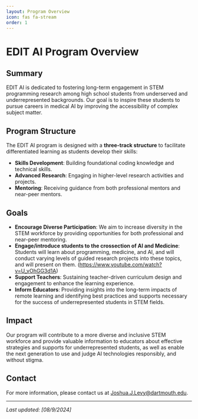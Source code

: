 ```yaml
---
layout: Program Overview
icon: fas fa-stream
order: 1
---
```



# EDIT AI Program Overview

## Summary

EDIT AI is dedicated to fostering long-term engagement in STEM programming research among high school students from underserved and underrepresented backgrounds. Our goal is to inspire these students to pursue careers in medical AI by improving the accessibility of complex subject matter. 



## Program Structure

The EDIT AI program is designed with a **three-track structure** to facilitate differentiated learning as students develop their skills:

- **Skills Development**: Building foundational coding knowledge and technical skills.
- **Advanced Research**: Engaging in higher-level research activities and projects.
- **Mentoring**: Receiving guidance from both professional mentors and near-peer mentors.

## Goals

- **Encourage Diverse Participation**: We aim to increase diversity in the STEM workforce by providing opportunities for both professional and near-peer mentoring.
- **Engage/introduce students to the crossection of AI and Medicine**: Students will learn about programming, medicine, and AI, and will conduct varying levels of guided research projects into these topics, and will present on them. (https://www.youtube.com/watch?v=U_vOhGG3d1A)
- **Support Teachers**: Sustaining teacher-driven curriculum design and engagement to enhance the learning experience.
- **Inform Educators**: Providing insights into the long-term impacts of remote learning and identifying best practices and supports necessary for the success of underrepresented students in STEM fields.

## Impact

Our program will contribute to a more diverse and inclusive STEM workforce and provide valuable information to educators about effective strategies and supports for underrepresented students, as well as enable the next generation to use and judge AI technologies responsibly, and without stigma.

## Contact

For more information, please contact us at [Joshua.J.Levy@dartmouth.edu](mailto:your-email@example.com).

---

*Last updated: [08/9/2024]*
